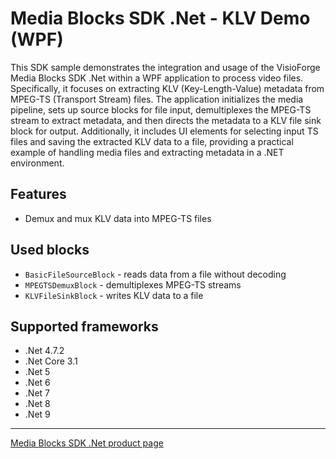 # Media Blocks SDK .Net - KLV Demo (WPF)

This SDK sample demonstrates the integration and usage of the VisioForge Media Blocks SDK .Net within a WPF application to process video files. Specifically, it focuses on extracting KLV (Key-Length-Value) metadata from MPEG-TS (Transport Stream) files. The application initializes the media pipeline, sets up source blocks for file input, demultiplexes the MPEG-TS stream to extract metadata, and then directs the metadata to a KLV file sink block for output. Additionally, it includes UI elements for selecting input TS files and saving the extracted KLV data to a file, providing a practical example of handling media files and extracting metadata in a .NET environment.

## Features

- Demux and mux KLV data into MPEG-TS files

## Used blocks

- `BasicFileSourceBlock` - reads data from a file without decoding
- `MPEGTSDemuxBlock` - demultiplexes MPEG-TS streams
- `KLVFileSinkBlock` - writes KLV data to a file

## Supported frameworks

- .Net 4.7.2
- .Net Core 3.1
- .Net 5
- .Net 6
- .Net 7
- .Net 8
- .Net 9

---

[Media Blocks SDK .Net product page](https://www.visioforge.com/media-blocks-sdk)
